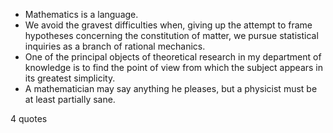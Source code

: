  - Mathematics is a language.
 - We avoid the gravest difficulties when, giving up the attempt to frame hypotheses concerning the constitution of matter, we pursue statistical inquiries as a branch of rational mechanics.
 - One of the principal objects of theoretical research in my department of knowledge is to find the point of view from which the subject appears in its greatest simplicity.
 - A mathematician may say anything he pleases, but a physicist must be at least partially sane.

4 quotes